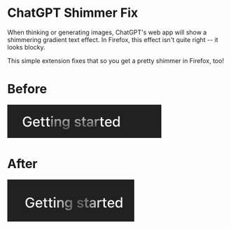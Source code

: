 # ChatGPT Shimmer Fix

When thinking or generating images, ChatGPT's web app will show a shimmering gradient text effect. In Firefox, this effect isn't quite right -- it looks blocky.

This simple extension fixes that so you get a pretty shimmer in Firefox, too!

# Before

![before image, blocky](images/before.png)

# After

![after image, pretty](images/after.png)
